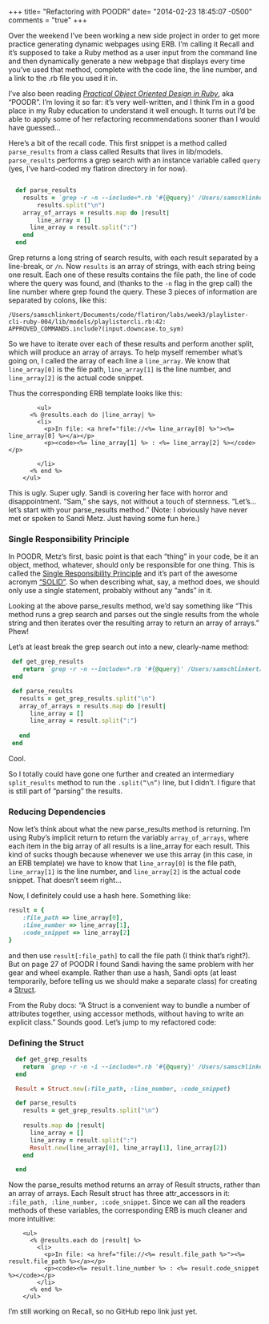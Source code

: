 +++
title= "Refactoring with POODR"
date= "2014-02-23 18:45:07 -0500"
comments = "true"
+++

Over the weekend I’ve been working a new side project in order to get more practice generating dynamic webpages using ERB. I’m calling it Recall and it’s supposed to take a Ruby method as a user input from the command line and then dynamically generate a new webpage that displays every time you’ve used that method, complete with the code line, the line number, and a link to the .rb file you used it in. 

I’ve also been reading [_Practical Object Oriented Design in Ruby_](http://www.amazon.com/Practical-Object-Oriented-Design-Ruby-Addison-Wesley/dp/0321721330/ref=sr_1_1?s=books&ie=UTF8&qid=1393199505&sr=1-1&keywords=practical+object-oriented+design+in+ruby), aka “POODR”. I’m loving it so far: it’s very well-written, and I think I’m in a good place in my Ruby education to understand it well enough. It turns out I’d be able to apply some of her refactoring recommendations sooner than I would have guessed… 

<!-- more -->

Here’s a bit of the recall code. This first snippet is a method called ```parse_results``` from a class called Results that lives in lib/models. ```parse_results``` performs a grep search with an instance variable called ```query``` (yes, I’ve hard-coded my flatiron directory in for now). 

``` ruby 

  def parse_results
    results = `grep -r -n --include=*.rb '#{@query}' /Users/samschlinkert/Documents/code/flatiron`
		results.split("\n")
   	array_of_arrays = results.map do |result|
     	line_array = []
      line_array = result.split(":")
    end 
  end

```

Grep returns a long string of search results, with each result separated by a line-break, or ```/n```. Now ```results``` is an array of strings, with each string being one result. Each one of these results contains the file path, the line of code where the query was found, and (thanks to the ```-n``` flag in the grep call) the line number where grep found the query. These 3 pieces of information are separated by colons, like this:

```
/Users/samschlinkert/Documents/code/flatiron/labs/week3/playlister-cli-ruby-004/lib/models/playlistercli.rb:42:    APPROVED_COMMANDS.include?(input.downcase.to_sym)
```

So we have to iterate over each of these results and perform another split, which will produce an array of arrays. To help myself remember what’s going on, I called the array of each line a ```line_array```. We know that ```line_array[0]``` is the file path, ```line_array[1]``` is the line number, and ```line_array[2]``` is the actual code snippet. 

Thus the corresponding ERB template looks like this: 

```
		<ul>
      <% @results.each do |line_array| %>
        <li>   
          <p>In file: <a href="file://<%= line_array[0] %>"><%= line_array[0] %></a></p>
          <p><code><%= line_array[1] %> : <%= line_array[2] %></code></p>
          
        </li>
      <% end %>
    </ul> 
```

This is ugly. Super ugly. Sandi is covering her face with horror and disappointment. “Sam,” she says, not without a touch of sternness. “Let’s… let’s start with your parse_results method.”  (Note: I obviously have never met or spoken to Sandi Metz. Just having some fun here.) 

### Single Responsibility Principle

In POODR, Metz’s first, basic point is that each “thing” in your code, be it an object, method, whatever, should only be responsible for one thing. This is called the [Single Responsibility Principle](http://en.wikipedia.org/wiki/Single_responsibility_principle) and it’s part of the awesome acronym [“SOLID”](http://en.wikipedia.org/wiki/SOLID_(object-oriented_design)). So when describing what, say, a method does, we should only use a single statement, probably without any “ands” in it. 

Looking at the above parse_results method, we’d say something like “This method runs a grep search and parses out the single results from the whole string and then iterates over the resulting array to return an array of arrays.” Phew! 

Let’s at least break the grep search out into a new, clearly-name method:

```ruby 
 def get_grep_results
    return `grep -r -n --include=*.rb '#{@query}' /Users/samschlinkert/Documents/code/flatiron`
 end

 def parse_results
   results = get_grep_results.split("\n")
   array_of_arrays = results.map do |result|
      line_array = []
      line_array = result.split(":")
 
   end 
 end

```

Cool. 

So I totally could have gone one further and created an intermediary ```split_results``` method to run the ```.split(“\n”)``` line, but I didn’t. I figure that is still part of “parsing” the results. 

### Reducing Dependencies 

Now let’s think about what the new parse_results method is returning. I’m using Ruby’s implicit return to return the variably ```array_of_arrays```, where each item in the big array of all results is a line_array for each result. This kind of sucks though because whenever we use this array (in this case, in an ERB template) we have to know that ```line_array[0]``` is the file path, ```line_array[1]``` is the line number, and ```line_array[2]``` is the actual code snippet. That doesn’t seem right… 

Now, I definitely could use a hash here. Something like: 

```ruby
result = { 
	:file_path => line_array[0],
	:line_number => line_array[1], 
	:code_snippet => line_array[2]
}
```

and then use ```result[:file_path]``` to call the file path (I think that’s right?). But on page 27 of POODR I found Sandi having the same problem with her gear and wheel example. Rather than use a hash, Sandi opts (at least temporarily, before telling us we should make a separate class) for creating a [Struct](http://www.ruby-doc.org/core-2.1.0/Struct.html). 

From the Ruby docs: “A Struct is a convenient way to bundle a number of attributes together, using accessor methods, without having to write an explicit class.” Sounds good. Let’s jump to my refactored code:


### Defining the Struct

```ruby
  def get_grep_results
    return `grep -r -n -i --include=*.rb '#{@query}' /Users/samschlinkert/Documents/code/flatiron`
  end

  Result = Struct.new(:file_path, :line_number, :code_snippet) 

  def parse_results
    results = get_grep_results.split("\n")
  
    results.map do |result|
      line_array = []
      line_array = result.split(":")
      Result.new(line_array[0], line_array[1], line_array[2])
    end 

  end

```

Now the parse_results method returns an array of Result structs, rather than an array of arrays. Each Result struct has three attr_accessors in it: ```:file_path, :line_number, :code_snippet```. Since we can all the readers methods of these variables, the corresponding ERB is much cleaner and more intuitive: 

```erb
    <ul>
      <% @results.each do |result| %>
        <li>   
          <p>In file: <a href="file://<%= result.file_path %>"><%= result.file_path %></a></p>
          <p><code><%= result.line_number %> : <%= result.code_snippet %></code></p>
        </li>
      <% end %>
    </ul> 
```

I’m still working on Recall, so no GitHub repo link just yet. 


